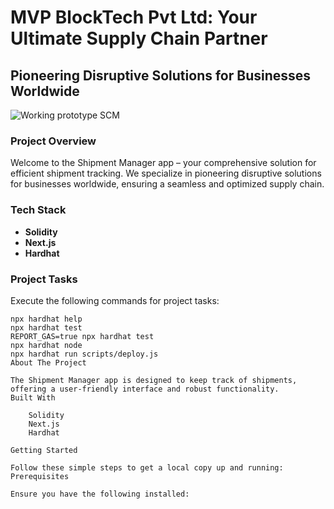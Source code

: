 # MVP BlockTech Pvt Ltd: Your Ultimate Supply Chain Partner

## Pioneering Disruptive Solutions for Businesses Worldwide

![Working prototype SCM](https://github.com/chanderprakash20/tracker/assets/132908264/75d73f31-9523-4f6f-a079-f3d09161f041)

### Project Overview

Welcome to the Shipment Manager app – your comprehensive solution for efficient shipment tracking. We specialize in pioneering disruptive solutions for businesses worldwide, ensuring a seamless and optimized supply chain.

### Tech Stack

- **Solidity**
- **Next.js**
- **Hardhat**

### Project Tasks

Execute the following commands for project tasks:

```shell
npx hardhat help
npx hardhat test
REPORT_GAS=true npx hardhat test
npx hardhat node
npx hardhat run scripts/deploy.js
About The Project

The Shipment Manager app is designed to keep track of shipments, offering a user-friendly interface and robust functionality.
Built With

    Solidity
    Next.js
    Hardhat

Getting Started

Follow these simple steps to get a local copy up and running:
Prerequisites

Ensure you have the following installed:
